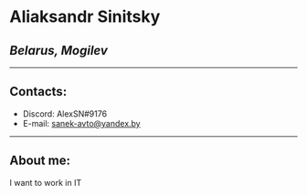 # Aliaksandr Sinitsky
## _Belarus, Mogilev_
___
## Contacts:
*	Discord: AlexSN#9176
*	E-mail: sanek-avto@yandex.by
___
## About me:
I want to work in IT